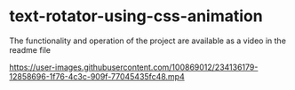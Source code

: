 # text-rotator-using-css-animation
The functionality and operation of the project are available as a video in the readme file


https://user-images.githubusercontent.com/100869012/234136179-12858696-1f76-4c3c-909f-77045435fc48.mp4

